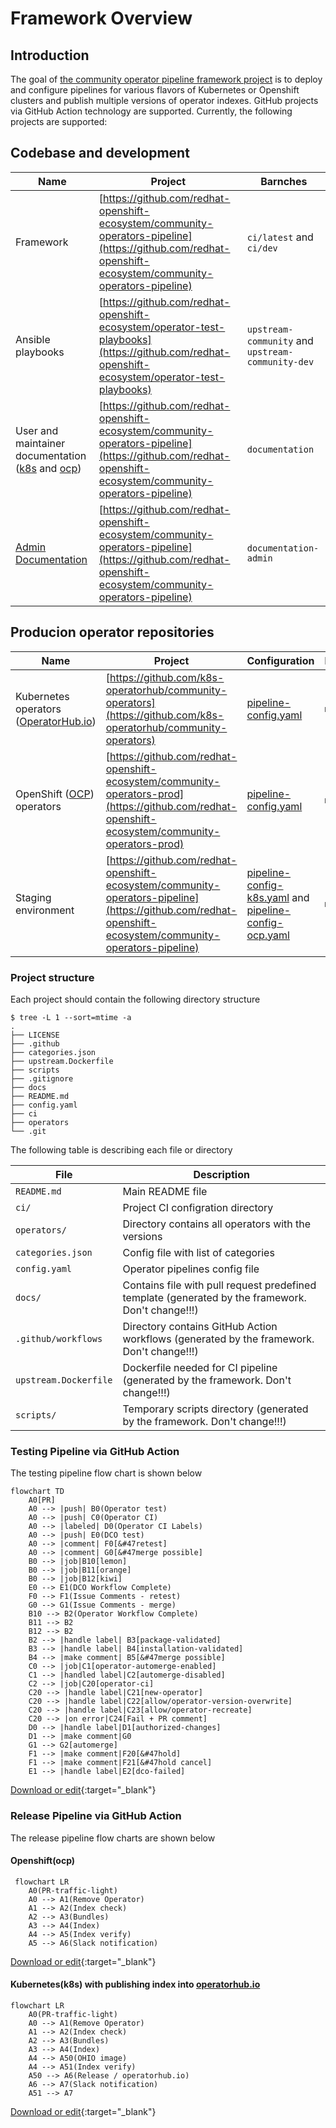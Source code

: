# Framework Overview

## Introduction

The goal of [the community operator pipeline framework project](https://github.com/redhat-openshift-ecosystem/community-operators-pipeline) is to deploy and configure pipelines for various flavors of Kubernetes or Openshift clusters and publish multiple versions of operator indexes.
GitHub projects via GitHub Action technology are supported. Currently, the following projects are supported:

## Codebase and development
| Name | Project| Barnches |
|------|--------|---------------|
|Framework|[https://github.com/redhat-openshift-ecosystem/community-operators-pipeline](https://github.com/redhat-openshift-ecosystem/community-operators-pipeline)|`ci/latest` and `ci/dev`|
|Ansible playbooks|[https://github.com/redhat-openshift-ecosystem/operator-test-playbooks](https://github.com/redhat-openshift-ecosystem/operator-test-playbooks)|`upstream-community` and `upstream-community-dev`|
|User and maintainer documentation ([k8s](https://k8s-operatorhub.github.io/community-operators/) and [ocp](https://redhat-openshift-ecosystem.github.io/community-operators-prod/))|[https://github.com/redhat-openshift-ecosystem/community-operators-pipeline](https://github.com/redhat-openshift-ecosystem/community-operators-pipeline)|`documentation`|
|[Admin Documentation](https://redhat-openshift-ecosystem.github.io/community-operators-pipeline/)|[https://github.com/redhat-openshift-ecosystem/community-operators-pipeline](https://github.com/redhat-openshift-ecosystem/community-operators-pipeline)|`documentation-admin`|


## Producion operator repositories
| Name | Project| Configuration | Branch |
|------|--------|---------------|--------|
|Kubernetes operators ([OperatorHub.io](https://operatorhub.io/))|[https://github.com/k8s-operatorhub/community-operators](https://github.com/k8s-operatorhub/community-operators)|[pipeline-config.yaml](https://github.com/k8s-operatorhub/community-operators/blob/main/ci/pipeline-config-k8s.yaml)|`main`|
|OpenShift ([OCP](https://www.redhat.com/en/technologies/cloud-computing/openshift)) operators|[https://github.com/redhat-openshift-ecosystem/community-operators-prod](https://github.com/redhat-openshift-ecosystem/community-operators-prod)|[pipeline-config.yaml](https://github.com/redhat-openshift-ecosystem/community-operators-prod/blob/main/ci/pipeline-config-ocp.yaml)|`main`|
|Staging environment|[https://github.com/redhat-openshift-ecosystem/community-operators-pipeline](https://github.com/redhat-openshift-ecosystem/community-operators-pipeline)|[pipeline-config-k8s.yaml](https://github.com/redhat-openshift-ecosystem/community-operators-prod/blob/main/ci/pipeline-config-k8s.yaml) and [pipeline-config-ocp.yaml](https://github.com/redhat-openshift-ecosystem/community-operators-prod/blob/main/ci/pipeline-config-ocp.yaml)|`main`|

### Project structure
Each project should contain the following directory structure
```
$ tree -L 1 --sort=mtime -a
.
├── LICENSE
├── .github
├── categories.json
├── upstream.Dockerfile
├── scripts
├── .gitignore
├── docs
├── README.md
├── config.yaml
├── ci
├── operators
└── .git
```
The following table is describing each file or directory

| File | Description |
|------|--------|
|`README.md`|Main README file|
|`ci/`|Project CI configration directory|
|`operators/`|Directory contains all operators with the versions|
|`categories.json`|Config file with list of categories|
|`config.yaml`|Operator pipelines config file|
|`docs/`|Contains file with pull request predefined template (generated by the framework. Don't change!!!)|
|`.github/workflows`|Directory contains GitHub Action workflows (generated by the framework. Don't change!!!)|
|`upstream.Dockerfile`|Dockerfile needed for CI pipeline (generated by the framework. Don't change!!!)|
|`scripts/`|Temporary scripts directory (generated by the framework. Don't change!!!)|


### Testing Pipeline via GitHub Action

The testing pipeline flow chart is shown below

```mermaid
flowchart TD
    A0[PR]
    A0 --> |push| B0(Operator test)
    A0 --> |push| C0(Operator CI)
    A0 --> |labeled| D0(Operator CI Labels)
    A0 --> |push| E0(DCO test)
    A0 --> |comment| F0[&#47retest]
    A0 --> |comment| G0[&#47merge possible]
    B0 --> |job|B10[lemon]
    B0 --> |job|B11[orange]
    B0 --> |job|B12[kiwi]
    E0 --> E1(DCO Workflow Complete)
    F0 --> F1(Issue Comments - retest)
    G0 --> G1(Issue Comments - merge)
    B10 --> B2(Operator Workflow Complete)
    B11 --> B2
    B12 --> B2
    B2 --> |handle label| B3[package-validated]
    B3 --> |handle label| B4[installation-validated]
    B4 --> |make comment| B5[&#47merge possible]
    C0 --> |job|C1[operator-automerge-enabled]
    C1 --> |handled label|C2[automerge-disabled]
    C2 --> |job|C20[operator-ci]
    C20 --> |handle label|C21[new-operator]
    C20 --> |handle label|C22[allow/operator-version-overwrite]
    C20 --> |handle label|C23[allow/operator-recreate]
    C20 --> |on error|C24[Fail + PR comment]
    D0 --> |handle label|D1[authorized-changes]
    D1 --> |make comment|G0
    G1 --> G2[automerge]
    F1 --> |make comment|F20[&#47hold]
    F1 --> |make comment|F21[&#47hold cancel]
    E1 --> |handle label|E2[dco-failed]
```
 [Download or edit](https://mermaid.live/edit#pako:eNqFlF1r2zAUhv-K8GBkrGa2kzHIxWCx41AYtLSDwZxeKNZJrEWWjCQ3bHX_--RYdpxWWX2lj-fVec85sp68XBDw5t6WiUNeYKnRj2TNkfm-Bdnt3UM_Rr7_FTVVrYoGLYLJTQUSayGRBqU_uKB4BMXXLxCGN8CANCg5o9D3dl05z1sGkyS-ccXLRVkC1w1Kg-z9u9kXCS30cAFadVAJcgeoEkrRDQMLLyz8W2yaRRhkDErBnXthJiTmO7cwyvb0QO3Wsttahkf7P4Xct6VGsSgrZozaXNKOSsPJtVI1tNutXYV81KVjuVXHrRzcMSOLGfNHbhGdynsptEnGsv08Op9306bAnDBAx9aZOzDNKpzv8Q78R8wowRpIX4ypUzDLKFcaM4Y1Ffy1atapSrwHNHRr8flyt-JR0WPTEJuoj2stjgIfODZ4HyEOx76INRZH2UlAqDpTRKMIUXAKkdOBCBzJxlGYcTj4Pf8GbBww05hPw_GPIFVbI2EGB0k1vHHA9OUBEnIJ-LVOcARSCmk0syzFlKGP6PauL7elE1eQJGzLVAhJ_wLxzUthLr_qBaGjdavA3thuczUqs5WlLlkadf9nIRj5PxcOHMoxz4H1P1zosL-MMpILf2tSNt31rjxjpMSUmJfvqZWtPV1ACWtvboYEtrhmeu2t-bNBW9_3f3juzbWs4cqrq_beJhTvJC69-RYzNawuCTX1HxYrzH8J0UPP_wDRQLRD){:target="_blank"}

### Release Pipeline via GitHub Action
The release pipeline flow charts are shown below
#### Openshift(ocp)
```mermaid
 flowchart LR
    A0(PR-traffic-light)
    A0 --> A1(Remove Operator)
    A1 --> A2(Index check)
    A2 --> A3(Bundles)
    A3 --> A4(Index)
    A4 --> A5(Index verify)
    A5 --> A6(Slack notification)
```
 [Download or edit](https://mermaid.live/edit#pako:eNo9j8tqAzEMRX_FaDWFDDSvLmZRSGkXhULLZFe8EbacMfFjcOS0IeTf6-K6Wkn3XAndK6ioCQYwLn6pCROLt1EGUWp3332MPSc0xqre2cPEd42Ivn8Uu2U3ko9nEu8zJeSYGl9Wvupeg6ZvoSZSx8ZWla27pxy0o1PT11Xf1J2mbqq6_bt0pmTNpcFthQ_d3qE6ihDZlleRbQzFAgvwlDxaXeJdf1ck8ESeJAyl1WQwO5Ygw61Y86yR6UXbEgMGg-5EC8DMcX8JCgZOmZrp2eIhof93zRg-Y2zz7QfnHGgI){:target="_blank"}

#### Kubernetes(k8s) with publishing index into [operatorhub.io](https://operatorhub.io/)

```mermaid
flowchart LR
    A0(PR-traffic-light)
    A0 --> A1(Remove Operator)
    A1 --> A2(Index check)
    A2 --> A3(Bundles)
    A3 --> A4(Index)
    A4 --> A50(OHIO image)
    A4 --> A51(Index verify)
    A50 --> A6(Release / operatorhub.io)
    A6 --> A7(Slack notification)
    A51 --> A7
```

 [Download or edit](https://mermaid.live/edit#pako:eNpdkM1qwzAQhF9F6KRC3Mb5BR8KKS00UHBxbsWXrbSyRWTJyFLaEPLuVbGVQ3RazTfandWFciuQFlRq-8NbcJ58VLUh8ezm7LPKvAMpFc-0alr_kAjJsmeyy1mFnT0hKXt04K1LPB_5gu2NwF_CW-THxBYjW7KXYITGIenLUV-Nb5K6GtX1nJXv-5KoDhq8Z_k05oROyXOi6ynkJobUCAOSJ2KnnG34flQ2OTejccsOGviRGOtV3Bi8subWbNpoS2e0Q9eBEvHPLv-0pr7FDmtaxFKghKB9TWtzjdbQC_D4JlScSQsJesAZheDt4Ww4LbwLmEyvChoH3c3Vg_myNt2vfzEqfgM){:target="_blank"}



